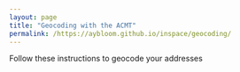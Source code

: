 ```yaml
---
layout: page
title: "Geocoding with the ACMT"
permalink: /https://aybloom.github.io/inspace/geocoding/
---
```


Follow these instructions to geocode your addresses
